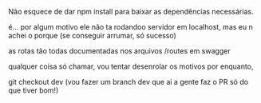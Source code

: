 Não esquece de dar npm install para baixar as dependências necessárias.

é... por algum motivo ele não ta rodandoo servidor em localhost, mas eu n achei o porque (se conseguir arrumar, só sucesso)

as rotas tão todas documentadas nos arquivos /routes em swagger

qualquer coisa só chamar, vou tentar desenrolar os motivos por enquanto,

git checkout dev (vou fazer um branch dev que ai a gente faz o PR só do que tiver bom!)
